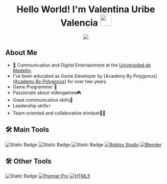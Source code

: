<h1 align="center">Hello World! I'm Valentina Uribe Valencia <img src="https://media.giphy.com/media/hvRJCLFzcasrR4ia7z/giphy.gif" width="35"></h1>
<p align="center">
  <a href="https://github.com/DenverCoder1/readme-typing-svg">
  <img src="https://readme-typing-svg.demolab.com?font=Time+New+Roman&color=%23004992&size=30&center=true&vCenter=true&width=600&height=100&lines=Game+Developer;Digital+Entertainment;Unity+C-sharp;Always+learning">
</a>

</p>

## About Me 
- :school: Communication and Digital Entertainment at the [Universidad de Medellín](https://comunicacion.udemedellin.edu.co/carrera-en-comunicacion-y-entretenimiento-digital/#gsc.tab=0).
- I've been educated as Game Developer by [Academy By Polygonus]([Academy By Polygonus](https://www.linkedin.com/company/algorithmics-medellin/posts/?feedView=all](https://www.academy.polygon.us/program/desarrollo-videojuegos))) for over two years.
- Game Programmer 🦾
- Passionate about videogames🎮
- Great communication skills💬
- Leadership skills⚡
- Team-oriented and collaborative mindset🤜🤛 

 
## 🛠️ Main Tools
![Static Badge](https://img.shields.io/badge/Unity-black?style=for-the-badge&logo=unity&color=red&link=https%3A%2F%2Funity.com%2Fes)
![Static Badge](https://img.shields.io/badge/github-black?style=for-the-badge&logo=github&color=purple&link=https%3A%2F%2Funity.com%2Fes)
![Static Badge](https://img.shields.io/badge/C_Sharp-black?style=for-the-badge&logo=C%23&color=%23512BD4&link=https%3A%2F%2Funity.com%2Fes)
[![Roblox Studio](https://img.shields.io/badge/Roblox%20Studio-000000?style=for-the-badge&logo=roblox&logoColor=white)](https://www.roblox.com/create)
[![Blender](https://img.shields.io/badge/Blender-F5792A?style=for-the-badge&logo=blender&logoColor=white)](https://www.blender.org/)
## 🛠️ Other Tools
![Static Badge](https://img.shields.io/badge/Photoshop-black?style=for-the-badge&logo=adobe%20photoshop&color=white&link=https%3A%2F%2Funity.com%2Fes)
[![Premier Pro](https://img.shields.io/badge/Premier%20Pro-9999FF?style=for-the-badge&logo=adobepremierepro&logoColor=white)](https://www.adobe.com/products/premiere.html)
[![HTML5](https://img.shields.io/badge/HTML5-E34F26?style=for-the-badge&logo=html5&logoColor=white)](https://developer.mozilla.org/en-US/docs/Web/HTML)


<!--
**Valuv/Valuv** is a ✨ _special_ ✨ repository because its `README.md` (this file) appears on your GitHub profile.

Here are some ideas to get you started:

- 🔭 I’m currently working on ...
- 🌱 I’m currently learning ...
- 👯 I’m looking to collaborate on ...
- 🤔 I’m looking for help with ...
- 💬 Ask me about ...
- 📫 How to reach me: ...
- 😄 Pronouns: ...
- ⚡ Fun fact: ...
-->
